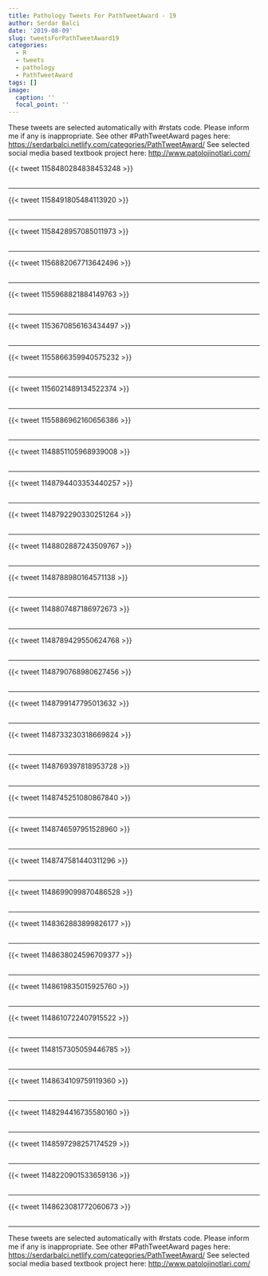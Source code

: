 ```yaml
---
title: Pathology Tweets For PathTweetAward - 19
author: Serdar Balci
date: '2019-08-09'
slug: tweetsForPathTweetAward19
categories:
  - R
  - tweets
  - pathology
  - PathTweetAward
tags: []
image:
  caption: ''
  focal_point: ''
---
```



These tweets are selected automatically with #rstats code. Please inform me if any is inappropriate.
See other #PathTweetAward pages here: https://serdarbalci.netlify.com/categories/PathTweetAward/ 
See selected social media based textbook project here: http://www.patolojinotlari.com/

{{< tweet 1158480284838453248 >}}
<br>
<br>
<hr>
{{< tweet 1158491805484113920 >}}
<br>
<br>
<hr>
{{< tweet 1158428957085011973 >}}
<br>
<br>
<hr>
{{< tweet 1156882067713642496 >}}
<br>
<br>
<hr>
{{< tweet 1155968821884149763 >}}
<br>
<br>
<hr>
{{< tweet 1153670856163434497 >}}
<br>
<br>
<hr>
{{< tweet 1155866359940575232 >}}
<br>
<br>
<hr>
{{< tweet 1156021489134522374 >}}
<br>
<br>
<hr>
{{< tweet 1155886962160656386 >}}
<br>
<br>
<hr>
{{< tweet 1148851105968939008 >}}
<br>
<br>
<hr>
{{< tweet 1148794403353440257 >}}
<br>
<br>
<hr>
{{< tweet 1148792290330251264 >}}
<br>
<br>
<hr>
{{< tweet 1148802887243509767 >}}
<br>
<br>
<hr>
{{< tweet 1148788980164571138 >}}
<br>
<br>
<hr>
{{< tweet 1148807487186972673 >}}
<br>
<br>
<hr>
{{< tweet 1148789429550624768 >}}
<br>
<br>
<hr>
{{< tweet 1148790768980627456 >}}
<br>
<br>
<hr>
{{< tweet 1148799147795013632 >}}
<br>
<br>
<hr>
{{< tweet 1148733230318669824 >}}
<br>
<br>
<hr>
{{< tweet 1148769397818953728 >}}
<br>
<br>
<hr>
{{< tweet 1148745251080867840 >}}
<br>
<br>
<hr>
{{< tweet 1148746597951528960 >}}
<br>
<br>
<hr>
{{< tweet 1148747581440311296 >}}
<br>
<br>
<hr>
{{< tweet 1148699099870486528 >}}
<br>
<br>
<hr>
{{< tweet 1148362883899826177 >}}
<br>
<br>
<hr>
{{< tweet 1148638024596709377 >}}
<br>
<br>
<hr>
{{< tweet 1148619835015925760 >}}
<br>
<br>
<hr>
{{< tweet 1148610722407915522 >}}
<br>
<br>
<hr>
{{< tweet 1148157305059446785 >}}
<br>
<br>
<hr>
{{< tweet 1148634109759119360 >}}
<br>
<br>
<hr>
{{< tweet 1148294416735580160 >}}
<br>
<br>
<hr>
{{< tweet 1148597298257174529 >}}
<br>
<br>
<hr>
{{< tweet 1148220901533659136 >}}
<br>
<br>
<hr>
{{< tweet 1148623081772060673 >}}
<br>
<br>
<hr>


These tweets are selected automatically with #rstats code. Please inform me if any is inappropriate.
See other #PathTweetAward pages here: https://serdarbalci.netlify.com/categories/PathTweetAward/ 
See selected social media based textbook project here: http://www.patolojinotlari.com/
